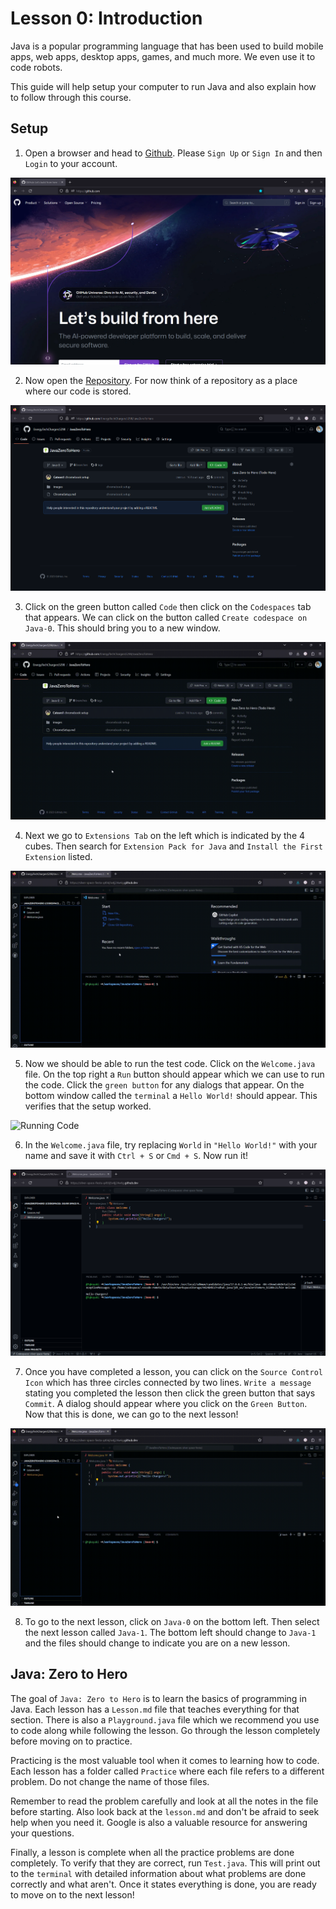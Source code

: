 # Lesson 0: Introduction

Java is a popular programming language that has been used to build mobile apps, web apps, desktop apps, games, and much more. We even use it to code robots.

This guide will help setup your computer to run Java and also explain how to follow through this course.

## Setup

1. Open a browser and head to [Github](https://github.com/). Please `Sign Up` or `Sign In` and then `Login` to your account.

![Github Homepage](/img/github_home.png)

2. Now open the [Repository](https://github.com/EnergyTechChargers5298/JavaZeroToHero). For now think of a repository as a place where our code is stored.

![Repository](/img/repo.png)

3. Click on the green button called `Code` then click on the `Codespaces` tab that appears. We can click on the button called `Create codespace on Java-0`. This should bring you to a new window.

![Create Codespaces](/img/create_codespaces.gif)

4. Next we go to `Extensions Tab` on the left which is indicated by the 4 cubes. Then search for `Extension Pack for Java` and `Install the First Extension` listed.

![Downloading Extension](/img/extension.gif)

5. Now we should be able to run the test code. Click on the `Welcome.java` file. On the top right a `Run` button should appear which we can use to run the code. Click the `green button` for any dialogs that appear. On the bottom window called the `terminal` a `Hello World!` should appear. This verifies that the setup worked.

![Running Code](/img/running.gif)

6. In the `Welcome.java` file, try replacing `World` in `"Hello World!"` with your name and save it with `Ctrl + S` or `Cmd + S`. Now run it!

![Programming in Java](/img/programming.png)

7. Once you have completed a lesson, you can click on the `Source Control Icon` which has three circles connected by two lines. `Write a message` stating you completed the lesson then click the green button that says `Commit`. A dialog should appear where you click on the `Green Button`. Now that this is done, we can go to the next lesson!

![Committing Changes](/img/commiting.gif)

8. To go to the next lesson, click on `Java-0` on the bottom left. Then select the next lesson called `Java-1`. The bottom left should change to `Java-1` and the files should change to indicate you are on a new lesson.

## Java: Zero to Hero

The goal of `Java: Zero to Hero` is to learn the basics of programming in Java. Each lesson has a `Lesson.md` file that teaches everything for that section. There is also a `Playground.java` file which we recommend you use to code along while following the lesson. Go through the lesson completely before moving on to practice.

Practicing is the most valuable tool when it comes to learning how to code. Each lesson has a folder called `Practice` where each file refers to a different problem. Do not change the name of those files. 

Remember to read the problem carefully and look at all the notes in the file before starting. Also look back at the `lesson.md` and don't be afraid to seek help when you need it. Google is also a valuable resource for answering your questions.

Finally, a lesson is complete when all the practice problems are done completely. To verify that they are correct, run `Test.java`. This will print out to the `terminal` with detailed information about what problems are done correctly and what aren't. Once it states everything is done, you are ready to move on to the next lesson!